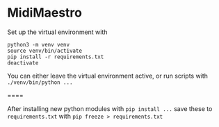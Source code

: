 # MidiMaestro

Set up the virtual environment with
```
python3 -m venv venv
source venv/bin/activate
pip install -r requirements.txt
deactivate
```

You can either leave the virtual environment active, or run scripts with `./venv/bin/python ...`

====

After installing new python modules with `pip install ...` save these to `requirements.txt` with `pip freeze > requirements.txt`
